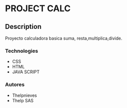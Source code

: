 # PROJECT CALC
## Description
Proyecto calculadora basica suma, resta,multiplica,divide.
### Technologies
- CSS
- HTML
- JAVA SCRIPT
### Autores
- Thelpnieves
- Thelp SAS

 